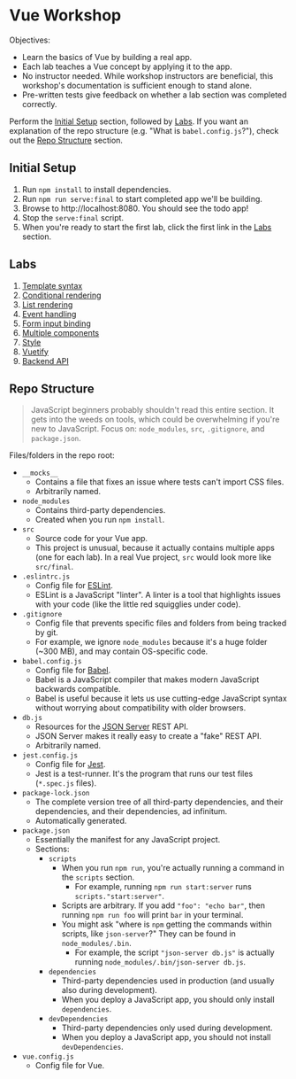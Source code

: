 # Vue Workshop

Objectives:

- Learn the basics of Vue by building a real app.
- Each lab teaches a Vue concept by applying it to the app.
- No instructor needed. While workshop instructors are beneficial, this workshop's documentation is sufficient enough to stand alone.
- Pre-written tests give feedback on whether a lab section was completed correctly.

Perform the [Initial Setup](#initial-setup) section, followed by [Labs](#labs). If you want an explanation of the repo structure (e.g. "What is `babel.config.js`?"), check out the [Repo Structure](#repo-structure) section.

## Initial Setup

1. Run `npm install` to install dependencies.
2. Run `npm run serve:final` to start completed app we'll be building.
3. Browse to http://localhost:8080. You should see the todo app!
4. Stop the `serve:final` script.
5. When you're ready to start the first lab, click the first link in the [Labs](#labs) section.

## Labs

1. [Template syntax](src/lab-template-syntax/README.md)
2. [Conditional rendering](src/lab-conditional-rendering/README.md)
3. [List rendering](src/lab-list-rendering/README.md)
4. [Event handling](src/lab-event-handling/README.md)
5. [Form input binding](src/lab-form-input-bindings/README.md)
6. [Multiple components](src/lab-multiple-components/README.md)
7. [Style](src/lab-style/README.md)
8. [Vuetify](src/lab-vuetify/README.md)
9. [Backend API](src/lab-backend-api/README.md)

## Repo Structure

> JavaScript beginners probably shouldn't read this entire section. It gets into the weeds on tools, which could be overwhelming if you're new to JavaScript. Focus on: `node_modules`, `src`, `.gitignore`, and `package.json`.

Files/folders in the repo root:

- `__mocks__`
  - Contains a file that fixes an issue where tests can't import CSS files.
  - Arbitrarily named.
- `node_modules`
  - Contains third-party dependencies.
  - Created when you run `npm install`.
- `src`
  - Source code for your Vue app.
  - This project is unusual, because it actually contains multiple apps (one for each lab). In a real Vue project, `src` would look more like `src/final`.
- `.eslintrc.js`
  - Config file for [ESLint](https://eslint.org).
  - ESLint is a JavaScript "linter". A linter is a tool that highlights issues with your code (like the little red squigglies under code).
- `.gitignore`
  - Config file that prevents specific files and folders from being tracked by git.
  - For example, we ignore `node_modules` because it's a huge folder (~300 MB), and may contain OS-specific code.
- `babel.config.js`
  - Config file for [Babel](https://babeljs.io).
  - Babel is a JavaScript compiler that makes modern JavaScript backwards compatible.
  - Babel is useful because it lets us use cutting-edge JavaScript syntax without worrying about compatibility with older browsers.
- `db.js`
  - Resources for the [JSON Server](https://github.com/typicode/json-server) REST API.
  - JSON Server makes it really easy to create a "fake" REST API.
  - Arbitrarily named.
- `jest.config.js`
  - Config file for [Jest](https://jestjs.io).
  - Jest is a test-runner. It's the program that runs our test files (`*.spec.js` files).
- `package-lock.json`
  - The complete version tree of all third-party dependencies, and their dependencies, and their dependencies, ad infinitum.
  - Automatically generated.
- `package.json`
  - Essentially the manifest for any JavaScript project.
  - Sections:
    - `scripts`
      - When you run `npm run`, you're actually running a command in the `scripts` section.
        - For example, running `npm run start:server` runs `scripts."start:server"`.
      - Scripts are arbitrary. If you add `"foo": "echo bar"`, then running `npm run foo` will print `bar` in your terminal.
      - You might ask "where is `npm` getting the commands within scripts, like `json-server`?" They can be found in `node_modules/.bin`.
        - For example, the script `"json-server db.js"` is actually running `node_modules/.bin/json-server db.js`.
    - `dependencies`
      - Third-party dependencies used in production (and usually also during development).
      - When you deploy a JavaScript app, you should only install `dependencies`.
    - `devDependencies`
      - Third-party dependencies only used during development.
      - When you deploy a JavaScript app, you should not install `devDependencies`.
- `vue.config.js`
  - Config file for Vue.
